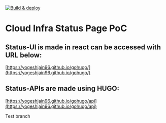 [![Build & deploy](https://github.com/YogeshJain96/gohugo/actions/workflows/gh-pages.yml/badge.svg)](https://github.com/YogeshJain96/gohugo/actions/workflows/gh-pages.yml)

# Cloud Infra Status Page PoC

## Status-UI is made in react can be accessed with URL below:

[https://yogeshjain96.github.io/gohugo/](https://yogeshjain96.github.io/gohugo/)

## Status-APIs are made using HUGO:

[https://yogeshjain96.github.io/gohugo/api](https://yogeshjain96.github.io/gohugo/api)

Test branch